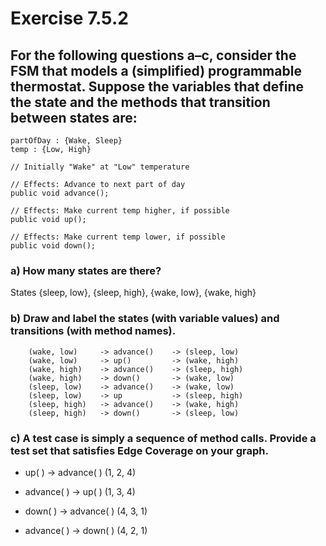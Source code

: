 # Exercise 7.5.2

## For the following questions a–c, consider the FSM that models a (simplified) programmable thermostat. Suppose the variables that define the state and the methods that transition between states are:
```
partOfDay : {Wake, Sleep}
temp : {Low, High}

// Initially "Wake" at "Low" temperature

// Effects: Advance to next part of day
public void advance();

// Effects: Make current temp higher, if possible
public void up();

// Effects: Make current temp lower, if possible
public void down();
```
### a) How many states are there?
States {sleep, low}, {sleep, high}, {wake, low}, {wake, high}
### b) Draw and label the states (with variable values) and transitions (with method names).
```
    (wake, low)     -> advance()    -> (sleep, low)
    (wake, low)     -> up()         -> (wake, high)
    (wake, high)    -> advance()    -> (sleep, high)
    (wake, high)    -> down()       -> (wake, low)
    (sleep, low)    -> advance()    -> (wake, low)
    (sleep, low)    -> up           -> (sleep, high)
    (sleep, high)   -> advance()    -> (wake, high)
    (sleep, high)   -> down()       -> (sleep, low)
```
### c) A test case is simply a sequence of method calls. Provide a test set that satisfies Edge Coverage on your graph.
* up( ) -> advance( ) (1, 2, 4)

* advance( ) -> up( ) (1, 3, 4)

* down( ) -> advance( ) (4, 3, 1)

* advance( ) -> down( ) (4, 2, 1)
